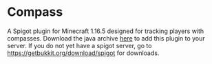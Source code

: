 # Compass
A Spigot plugin for Minecraft 1.16.5 designed for tracking players with compasses. Download the java archive <a href="https://github.com/ReubenBeeler/Compass/blob/master/Compass.jar?raw=true">here</a> to add this plugin to your server. If you do not yet have a spigot server, go to https://getbukkit.org/download/spigot for downloads.
